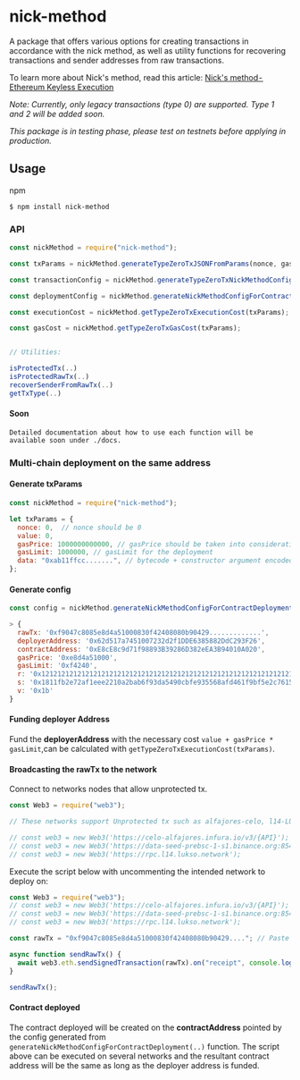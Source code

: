 # nick-method

A package that offers various options for creating transactions in accordance with the nick method, as well as utility functions for recovering transactions and sender addresses from raw transactions.

To learn more about Nick's method, read this article: [Nick's method - Ethereum Keyless Execution](https://medium.com/@yamenmerhi/nicks-method-ethereum-keyless-execution-168a6659479c)

_Note: Currently, only legacy transactions (type 0) are supported. Type 1 and 2 will be added soon._

_This package is in testing phase, please test on testnets before applying in production._

## Usage

npm

```shell script
$ npm install nick-method
```

### API

```js
const nickMethod = require("nick-method");

const txParams = nickMethod.generateTypeZeroTxJSONFromParams(nonce, gasPrice, gasLimit, value, data, optionalParameters);

const transactionConfig = nickMethod.generateTypeZeroTxNickMethodConfig(txParams);

const deploymentConfig = nickMethod.generateNickMethodConfigForContractDeployment(txParams);

const executionCost = nickMethod.getTypeZeroTxExecutionCost(txParams);

const gasCost = nickMethod.getTypeZeroTxGasCost(txParams);


// Utilities:

isProtectedTx(..)
isProtectedRawTx(..)
recoverSenderFromRawTx(..)
getTxType(..)

```

#### Soon
```
Detailed documentation about how to use each function will be available soon under ./docs.
```


### Multi-chain deployment on the same address

#### Generate txParams

```js
const nickMethod = require("nick-method");

let txParams = {
  nonce: 0,  // nonce should be 0
  value: 0,
  gasPrice: 1000000000000, // gasPrice should be taken into consideration for future 
  gasLimit: 1000000, // gasLimit for the deployment
  data: "0xab11ffcc.......", // bytecode + constructor argument encoded if present
};
```

#### Generate config

```js
const config = nickMethod.generateNickMethodConfigForContractDeployment(txParams);

> {
  rawTx: '0xf9047c8085e8d4a51000830f42408080b90429.............',
  deployerAddress: '0x62d517a7451007232d2f1DDE6385882DdC293F26',
  contractAddress: '0xE8cE8c9d71f98893B39286D382eEA3B94010A020',
  gasPrice: '0xe8d4a51000',
  gasLimit: '0xf4240',
  r: '0x1212121212121212121212121212121212121212121212121212121212121212',
  s: '0x1811fb2e72af1eee2210a2bab6f93da5490cbfe935568afd461f9bf5e2c76151',
  v: '0x1b'
}
```

#### Funding deployer Address

Fund the **deployerAddress** with the necessary cost `value + gasPrice * gasLimit`,can be calculated with `getTypeZeroTxExecutionCost(txParams)`.



#### Broadcasting the rawTx to the network

Connect to networks nodes that allow unprotected tx.

```js
const Web3 = require("web3");

// These networks support Unprotected tx such as alfajores-celo, l14-LUKSO, binance testnet.

// const web3 = new Web3('https://celo-alfajores.infura.io/v3/{API}');
// const web3 = new Web3('https://data-seed-prebsc-1-s1.binance.org:8545/');
// const web3 = new Web3('https://rpc.l14.lukso.network');
```

Execute the script below with uncommenting the intended network to deploy on:

```js
const Web3 = require("web3");
// const web3 = new Web3('https://celo-alfajores.infura.io/v3/{API}');
// const web3 = new Web3('https://data-seed-prebsc-1-s1.binance.org:8545/');
// const web3 = new Web3('https://rpc.l14.lukso.network');

const rawTx = "0xf9047c8085e8d4a51000830f42408080b90429...."; // Paste the full rawTx here

async function sendRawTx() {
  await web3.eth.sendSignedTransaction(rawTx).on("receipt", console.log);
}

sendRawTx();
```

#### Contract deployed

The contract deployed will be created on the **contractAddress** pointed by the config generated from `generateNickMethodConfigForContractDeployment(..)` function. The script above can be executed on several networks and the resultant contract address will be the same as long as the deployer address is funded.



